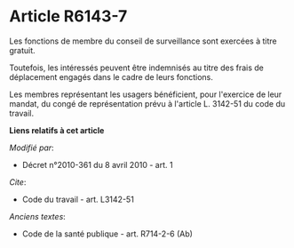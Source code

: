 # Article R6143-7

Les fonctions de membre du conseil de surveillance sont exercées à titre gratuit. 

Toutefois, les intéressés peuvent être indemnisés au titre des frais de déplacement engagés dans le cadre de leurs
fonctions. 

Les membres représentant les usagers bénéficient, pour l'exercice de leur mandat, du congé de représentation prévu à
l'article L. 3142-51 du code du travail.

**Liens relatifs à cet article**

_Modifié par_:

  - Décret n°2010-361 du 8 avril 2010 - art. 1

_Cite_:

  - Code du travail - art. L3142-51

_Anciens textes_:

  - Code de la santé publique - art. R714-2-6 (Ab)
